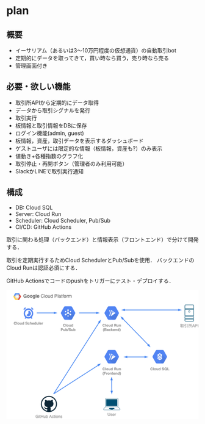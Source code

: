 # plan

## 概要

- イーサリアム（あるいは3〜10万円程度の仮想通貨）の自動取引bot
- 定期的にデータを取ってきて，買い時なら買う，売り時なら売る
- 管理画面付き

## 必要・欲しい機能

- 取引所APIから定期的にデータ取得
- データから取引シグナルを発行
- 取引実行
- 板情報と取引情報をDBに保存
- ログイン機能(admin, guest)
- 板情報，資産，取引データを表示するダッシュボード
- ゲストユーザには限定的な情報（板情報，資産も?）のみ表示
- 値動き+各種指数のグラフ化
- 取引停止・再開ボタン（管理者のみ利用可能）
- SlackかLINEで取引実行通知

## 構成

- DB: Cloud SQL
- Server: Cloud Run
- Scheduler: Cloud Scheduler, Pub/Sub
- CI/CD: GitHub Actions

取引に関わる処理（バックエンド）と情報表示（フロントエンド）で分けて開発する．

取引を定期実行するためCloud SchedulerとPub/Subを使用．
バックエンドのCloud Runは認証必須にする．

GitHub Actionsでコードのpushをトリガーにテスト・デプロイする．

![flow](flow.drawio.png)
